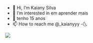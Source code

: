 - 👋 Hi, I’m Kaiany Silva
- 👀 I’m interested in em aprender mais 
- 🌱 tenho 15 anos 
- 📫 How to reach me @_kaianyyy
 -🌜









![](https://media.tenor.com/xxkk4dDfv2MAAAAi/bow.gif)
